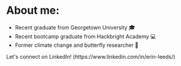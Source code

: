 
<p align="center">
  <h1>About me:</h1>
  <ul>
  <li><div>Recent graduate from Georgetown University 🎓</div></li>
  <li><div>Recent bootcamp graduate from Hackbright Academy 💻 </div></li>
  <li><div>Former climate change and butterfly researcher 🦋</div></li>
  <div>
   </ul>
</p>
Let's connect on LinkedIn! (https://www.linkedin.com/in/erin-leeds/)
<!--
**erinleeds11/erinleeds11** is a ✨ _special_ ✨ repository because its `README.md` (this file) appears on your GitHub profile.

Here are some ideas to get you started:
<p align="center">
  <h1>Erin Leeds</h1><br>
  <a href="#">Link 1</a> |
  <a href="#">Link 2</a> |
  <a href="#">Link 3</a>
  <br><br>
  <img src="http://s.4cdn.org/image/title/105.gif">
</p>
- 🔭 I’m currently working on ...
- 🌱 I’m currently learning ...
- 👯 I’m looking to collaborate on ...
- 🤔 I’m looking for help with ...
- 💬 Ask me about ...
- 📫 How to reach me: ...
- 😄 Pronouns: ...
- ⚡ Fun fact: ...
-->
